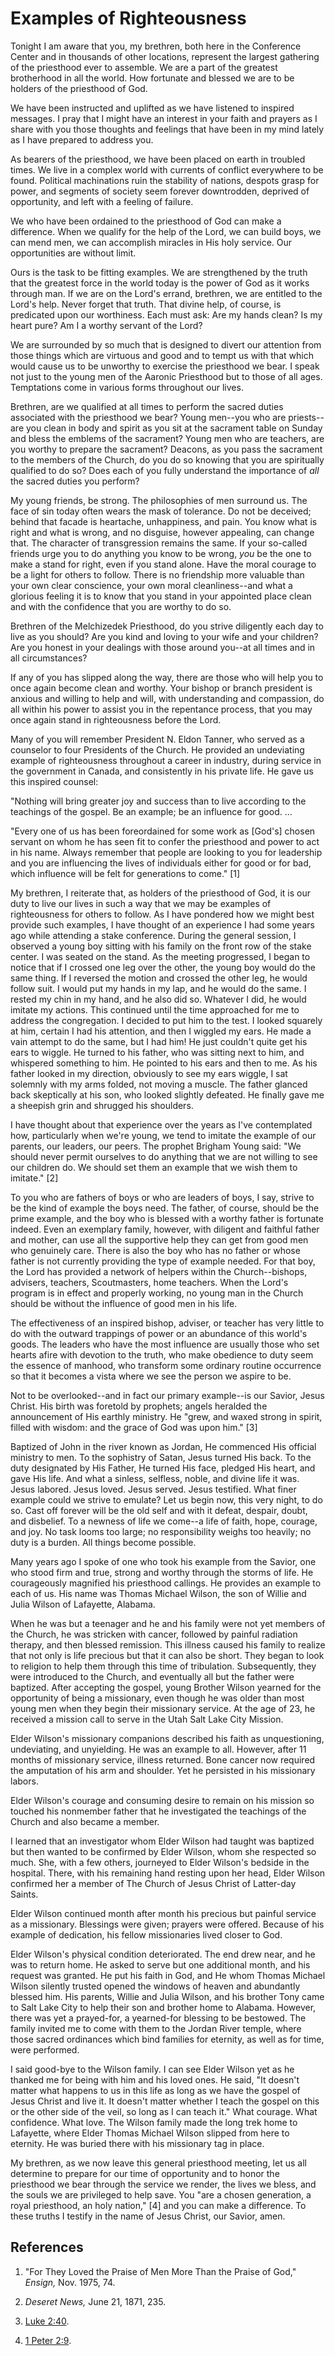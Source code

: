 # Examples of Righteousness

Tonight I am aware that you, my brethren, both here in the Conference Center
and in thousands of other locations, represent the largest gathering of the
priesthood ever to assemble. We are a part of the greatest brotherhood in all
the world. How fortunate and blessed we are to be holders of the priesthood of
God.

We have been instructed and uplifted as we have listened to inspired messages.
I pray that I might have an interest in your faith and prayers as I share with
you those thoughts and feelings that have been in my mind lately as I have
prepared to address you.

As bearers of the priesthood, we have been placed on earth in troubled times.
We live in a complex world with currents of conflict everywhere to be found.
Political machinations ruin the stability of nations, despots grasp for power,
and segments of society seem forever downtrodden, deprived of opportunity, and
left with a feeling of failure.

We who have been ordained to the priesthood of God can make a difference. When
we qualify for the help of the Lord, we can build boys, we can mend men, we
can accomplish miracles in His holy service. Our opportunities are without
limit.

Ours is the task to be fitting examples. We are strengthened by the truth that
the greatest force in the world today is the power of God as it works through
man. If we are on the Lord's errand, brethren, we are entitled to the Lord's
help. Never forget that truth. That divine help, of course, is predicated upon
our worthiness. Each must ask: Are my hands clean? Is my heart pure? Am I a
worthy servant of the Lord?

We are surrounded by so much that is designed to divert our attention from
those things which are virtuous and good and to tempt us with that which would
cause us to be unworthy to exercise the priesthood we bear. I speak not just
to the young men of the Aaronic Priesthood but to those of all ages.
Temptations come in various forms throughout our lives.

Brethren, are we qualified at all times to perform the sacred duties
associated with the priesthood we bear? Young men--you who are priests--are
you clean in body and spirit as you sit at the sacrament table on Sunday and
bless the emblems of the sacrament? Young men who are teachers, are you worthy
to prepare the sacrament? Deacons, as you pass the sacrament to the members of
the Church, do you do so knowing that you are spiritually qualified to do so?
Does each of you fully understand the importance of _all_ the sacred duties
you perform?

My young friends, be strong. The philosophies of men surround us. The face of
sin today often wears the mask of tolerance. Do not be deceived; behind that
facade is heartache, unhappiness, and pain. You know what is right and what is
wrong, and no disguise, however appealing, can change that. The character of
transgression remains the same. If your so-called friends urge you to do
anything you know to be wrong, _you_ be the one to make a stand for right,
even if you stand alone. Have the moral courage to be a light for others to
follow. There is no friendship more valuable than your own clear conscience,
your own moral cleanliness--and what a glorious feeling it is to know that you
stand in your appointed place clean and with the confidence that you are
worthy to do so.

Brethren of the Melchizedek Priesthood, do you strive diligently each day to
live as you should? Are you kind and loving to your wife and your children?
Are you honest in your dealings with those around you--at all times and in all
circumstances?

If any of you has slipped along the way, there are those who will help you to
once again become clean and worthy. Your bishop or branch president is anxious
and willing to help and will, with understanding and compassion, do all within
his power to assist you in the repentance process, that you may once again
stand in righteousness before the Lord.

Many of you will remember President N. Eldon Tanner, who served as a counselor
to four Presidents of the Church. He provided an undeviating example of
righteousness throughout a career in industry, during service in the
government in Canada, and consistently in his private life. He gave us this
inspired counsel:

"Nothing will bring greater joy and success than to live according to the
teachings of the gospel. Be an example; be an influence for good. ...

"Every one of us has been foreordained for some work as [God's] chosen servant
on whom he has seen fit to confer the priesthood and power to act in his name.
Always remember that people are looking to you for leadership and you are
influencing the lives of individuals either for good or for bad, which
influence will be felt for generations to come." [1]

My brethren, I reiterate that, as holders of the priesthood of God, it is our
duty to live our lives in such a way that we may be examples of righteousness
for others to follow. As I have pondered how we might best provide such
examples, I have thought of an experience I had some years ago while attending
a stake conference. During the general session, I observed a young boy sitting
with his family on the front row of the stake center. I was seated on the
stand. As the meeting progressed, I began to notice that if I crossed one leg
over the other, the young boy would do the same thing. If I reversed the
motion and crossed the other leg, he would follow suit. I would put my hands
in my lap, and he would do the same. I rested my chin in my hand, and he also
did so. Whatever I did, he would imitate my actions. This continued until the
time approached for me to address the congregation. I decided to put him to
the test. I looked squarely at him, certain I had his attention, and then I
wiggled my ears. He made a vain attempt to do the same, but I had him! He just
couldn't quite get his ears to wiggle. He turned to his father, who was
sitting next to him, and whispered something to him. He pointed to his ears
and then to me. As his father looked in my direction, obviously to see my ears
wiggle, I sat solemnly with my arms folded, not moving a muscle. The father
glanced back skeptically at his son, who looked slightly defeated. He finally
gave me a sheepish grin and shrugged his shoulders.

I have thought about that experience over the years as I've contemplated how,
particularly when we're young, we tend to imitate the example of our parents,
our leaders, our peers. The prophet Brigham Young said: "We should never
permit ourselves to do anything that we are not willing to see our children
do. We should set them an example that we wish them to imitate." [2]

To you who are fathers of boys or who are leaders of boys, I say, strive to be
the kind of example the boys need. The father, of course, should be the prime
example, and the boy who is blessed with a worthy father is fortunate indeed.
Even an exemplary family, however, with diligent and faithful father and
mother, can use all the supportive help they can get from good men who
genuinely care. There is also the boy who has no father or whose father is not
currently providing the type of example needed. For that boy, the Lord has
provided a network of helpers within the Church--bishops, advisers, teachers,
Scoutmasters, home teachers. When the Lord's program is in effect and properly
working, no young man in the Church should be without the influence of good
men in his life.

The effectiveness of an inspired bishop, adviser, or teacher has very little
to do with the outward trappings of power or an abundance of this world's
goods. The leaders who have the most influence are usually those who set
hearts afire with devotion to the truth, who make obedience to duty seem the
essence of manhood, who transform some ordinary routine occurrence so that it
becomes a vista where we see the person we aspire to be.

Not to be overlooked--and in fact our primary example--is our Savior, Jesus
Christ. His birth was foretold by prophets; angels heralded the announcement
of His earthly ministry. He "grew, and waxed strong in spirit, filled with
wisdom: and the grace of God was upon him." [3]

Baptized of John in the river known as Jordan, He commenced His official
ministry to men. To the sophistry of Satan, Jesus turned His back. To the duty
designated by His Father, He turned His face, pledged His heart, and gave His
life. And what a sinless, selfless, noble, and divine life it was. Jesus
labored. Jesus loved. Jesus served. Jesus testified. What finer example could
we strive to emulate? Let us begin now, this very night, to do so. Cast off
forever will be the old self and with it defeat, despair, doubt, and
disbelief. To a newness of life we come--a life of faith, hope, courage, and
joy. No task looms too large; no responsibility weighs too heavily; no duty is
a burden. All things become possible.

Many years ago I spoke of one who took his example from the Savior, one who
stood firm and true, strong and worthy through the storms of life. He
courageously magnified his priesthood callings. He provides an example to each
of us. His name was Thomas Michael Wilson, the son of Willie and Julia Wilson
of Lafayette, Alabama.

When he was but a teenager and he and his family were not yet members of the
Church, he was stricken with cancer, followed by painful radiation therapy,
and then blessed remission. This illness caused his family to realize that not
only is life precious but that it can also be short. They began to look to
religion to help them through this time of tribulation. Subsequently, they
were introduced to the Church, and eventually all but the father were
baptized. After accepting the gospel, young Brother Wilson yearned for the
opportunity of being a missionary, even though he was older than most young
men when they begin their missionary service. At the age of 23, he received a
mission call to serve in the Utah Salt Lake City Mission.

Elder Wilson's missionary companions described his faith as unquestioning,
undeviating, and unyielding. He was an example to all. However, after 11
months of missionary service, illness returned. Bone cancer now required the
amputation of his arm and shoulder. Yet he persisted in his missionary labors.

Elder Wilson's courage and consuming desire to remain on his mission so
touched his nonmember father that he investigated the teachings of the Church
and also became a member.

I learned that an investigator whom Elder Wilson had taught was baptized but
then wanted to be confirmed by Elder Wilson, whom she respected so much. She,
with a few others, journeyed to Elder Wilson's bedside in the hospital. There,
with his remaining hand resting upon her head, Elder Wilson confirmed her a
member of The Church of Jesus Christ of Latter-day Saints.

Elder Wilson continued month after month his precious but painful service as a
missionary. Blessings were given; prayers were offered. Because of his example
of dedication, his fellow missionaries lived closer to God.

Elder Wilson's physical condition deteriorated. The end drew near, and he was
to return home. He asked to serve but one additional month, and his request
was granted. He put his faith in God, and He whom Thomas Michael Wilson
silently trusted opened the windows of heaven and abundantly blessed him. His
parents, Willie and Julia Wilson, and his brother Tony came to Salt Lake City
to help their son and brother home to Alabama. However, there was yet a
prayed-for, a yearned-for blessing to be bestowed. The family invited me to
come with them to the Jordan River temple, where those sacred ordinances which
bind families for eternity, as well as for time, were performed.

I said good-bye to the Wilson family. I can see Elder Wilson yet as he thanked
me for being with him and his loved ones. He said, "It doesn't matter what
happens to us in this life as long as we have the gospel of Jesus Christ and
live it. It doesn't matter whether I teach the gospel on this or the other
side of the veil, so long as I can teach it." What courage. What confidence.
What love. The Wilson family made the long trek home to Lafayette, where Elder
Thomas Michael Wilson slipped from here to eternity. He was buried there with
his missionary tag in place.

My brethren, as we now leave this general priesthood meeting, let us all
determine to prepare for our time of opportunity and to honor the priesthood
we bear through the service we render, the lives we bless, and the souls we
are privileged to help save. You "are a chosen generation, a royal priesthood,
an holy nation," [4]  and you can make a difference. To these truths I testify
in the name of Jesus Christ, our Savior, amen.

## References

  1.  "For They Loved the Praise of Men More Than the Praise of God," _Ensign,_ Nov. 1975, 74.

  2.   _Deseret News,_ June 21, 1871, 235.

  3.   [Luke 2:40](https://www.lds.org/scriptures/nt/luke/2.40?lang=eng#39).

  4.   [1 Peter 2:9](https://www.lds.org/scriptures/nt/1-pet/2.9?lang=eng#8).

